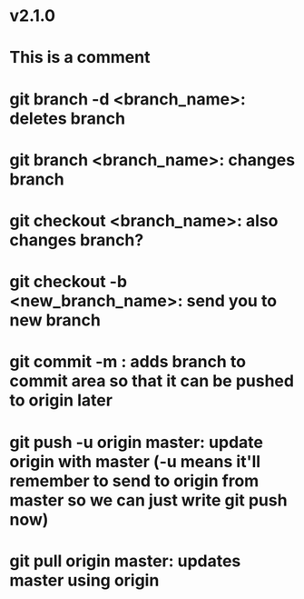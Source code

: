 # v2.1.0

# This is a comment

# git branch -d <branch_name>: deletes branch

# git branch <branch_name>: changes branch

# git checkout <branch_name>: also changes branch?

# git checkout -b <new_branch_name>: send you to new branch

# git commit -m <message>: adds branch to commit area so that it can be pushed to origin later

# git push -u origin master: update origin with master (-u means it'll remember to send to origin from master so we can just write git push now)

# git pull origin master: updates master using origin